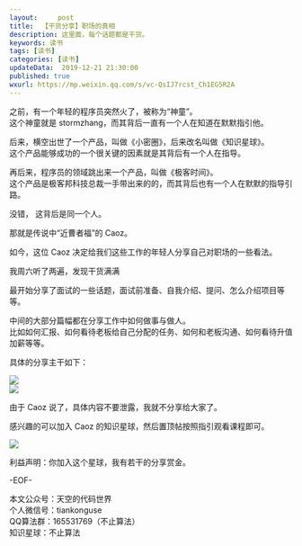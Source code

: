 ```yaml
---   
layout:     post  
title:  【干货分享】职场的真相  
description: 这里面，每个话题都是干货。    
keywords: 读书  
tags: [读书]    
categories: [读书]  
updateData:  2019-12-21 21:30:00  
published: true  
wxurl: https://mp.weixin.qq.com/s/vc-QsIJ7rcst_Ch1EG5R2A  
---  
```



之前，有一个年轻的程序员突然火了，被称为“神童”。  
这个神童就是 stormzhang，而其背后一直有一个人在知道在默默指引他。  


后来，横空出世了一个产品，叫做《小密圈》，后来改名叫做《知识星球》。  
这个产品能够成功的一个很关键的因素就是其背后有一个人在指导。  


再后来，程序员的领域跳出来一个产品，叫做《极客时间》。  
这个产品是极客邦科技总裁一手带出来的的，而其背后也有一个人在默默的指导引路。  


没错， 这背后是同一个人。  


那就是传说中“近曹者福”的 Caoz。  


如今，这位 Caoz 决定给我们这些工作的年轻人分享自己对职场的一些看法。  


我周六听了两遍，发现干货满满



最开始分享了面试的一些话题，面试前准备、自我介绍、提问、怎么介绍项目等等。  


中间的大部分篇幅都在分享工作中如何做事与做人。  
比如如何汇报、如何看待老板给自己分配的任务、如何和老板沟通、如何看待升值加薪等等。  


具体的分享主干如下：    


![](http://res2019.tiankonguse.com/images/2019/12/21/001.png)  
![](http://res2019.tiankonguse.com/images/2019/12/21/002.png)  



由于 Caoz 说了，具体内容不要泄露，我就不分享给大家了。  


感兴趣的可以加入 Caoz 的知识星球，然后置顶帖按照指引观看课程即可。  


![](http://res2019.tiankonguse.com/images/2019/12/21/003.png)  


利益声明：你加入这个星球，我有若干的分享赏金。  



-EOF-  


本文公众号：天空的代码世界  
个人微信号：tiankonguse  
QQ算法群：165531769（不止算法）  
知识星球：不止算法  

